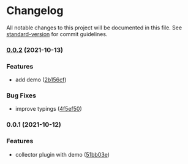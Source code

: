# Changelog

All notable changes to this project will be documented in this file. See [standard-version](https://github.com/conventional-changelog/standard-version) for commit guidelines.

### [0.0.2](https://github.com/Sebring/freerunner-plugin-collector/compare/v0.0.1...v0.0.2) (2021-10-13)


### Features

* add demo ([2b156cf](https://github.com/Sebring/freerunner-plugin-collector/commit/2b156cf44065734bb4843e7bccd99cefe81205c0))


### Bug Fixes

* improve typings ([4f5ef50](https://github.com/Sebring/freerunner-plugin-collector/commit/4f5ef5076ba3d7c9166cfeb1e484f44854461e37))

### 0.0.1 (2021-10-12)


### Features

* collector plugin with demo ([51bb03e](https://github.com/Sebring/freerunner-plugin-collector/commit/51bb03e6b54739b6be756f883f12bcaaa3fec099))
